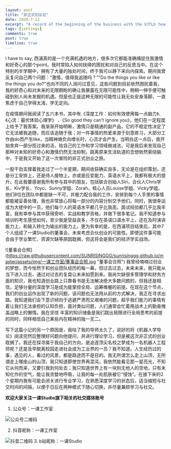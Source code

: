 ```yaml
---
layout: post
title: "非正式创业记"
date: 2020-7-13
excerpt: "A record of the beginning of the business with the XJTLU team. "
tags: [jottings]
comments: true
post: true
timeline: true
---
```



I have to say, 西浦真的是一个充满机遇的地方，很多次它都能准确捕捉住我激情和好奇心的那个point。我时常陷入如何抉择的困扰和对自己的反思当中。在这个特别的半学期中，拥有了大量的独处时间，终于我可以静下来向内探索。期间我曾反复问自己两个问题：“激情，值得我追随吗？”"Do the things you like or like the things you do?"也向不同的人询问过意见，这些问题到目前依然困扰着我，我的好奇心和对未来的无限期盼的确让我暴露在无限可能性中，稍稍一伸手便可触碰到别人尚未发掘的机遇。但是也正是这种无限的可能性让我无处安身落脚，一直焦虑于自己学得太浅，学无定向。

在疫情期间我阅读了五六本书，其中有《深度工作：如何有效使用每一点脑力》、《心流：最优体验心理学》 、《So good they can't ignore you》，他们在一定程度上给予了我答案。我渐渐开始明晰，激情只是精通的副产品，它的不稳定性决定了它无法被我追随，而应该追随于我；对一件事情的热爱来源于刻意练习，大部分工作由do而产生like，当精神熵负向增长时，心流才会产生。当明白这一点后，我开始舍弃一部分揽过来的活，给自己的工作和学习领域做减法，可是我后来发现自己那种对未知的好奇心和激情仍然无法抑制，跳离原来生活轨道的念想依然萦绕脑中，于是我又开始了这一次冒险的非正式创业之旅。

一股干劲支撑着我走过了一个半星期，期间收获确实良多，无论是在组织策划，还是分工安排上，还是待人接物上，亦或是应变能力、英语水平上，我都有极大的提升。在此我要感谢我所有参与其中的朋友，包括联合创始人Siri，合伙人Chris学长、Kiv学长、Yoyo、Sunny学姐、Zorah，核心人员Louise学姐、Vicky学姐，他们8位在团队中都是缺一不可，并极力配合我的工作，安排到每个人手里的事情都能被妥善处理，我也非常放心将每一部分的内容分别交予他们。同时，我很幸运成为大佬中的一员，他们每个人的英语水平都几乎比我高，面试经验都几乎比我丰富，我有幸参与其中获得旁听、实战和教学资格，并做下很多笔记。我不知道参与培训的考生感觉如何，至少我是受益良多，不仅在英语口语水平上，还在及时演讲能力上，和输入转化为输出的能力上。更为有幸的是，在西浦项目结束后，其中7个人组成了一课Studio的董事会，未来考虑合伙创业的可能性。即使这件事可能会由于学业繁忙、资源欠缺等原因耽搁，但这将会是我们的经济学实战场。

![董事会合照] (https://raw.githubusercontent.com/SUNRISINGGG/sunrisinggg.github.io/master/assets/img/一课工作室/董事会合照.jpg "董事会合照")
我曾经喃喃过创业的梦想，而今怅然于和创业团队经历的每一幕，但过去过去，未来未来，我只能从当下进入过去，通过对过去的复盘让未来如愿到来。我尚欠缺很多管理学和财务方面的知识，我也知道创业路上只靠看书是无法解决绝大多数问题的，但我还是相信，足够分量的深度学习是成为能掌控全局、运筹帷幄的前提。在现在这个节点，我们的创业运作出现了新的问题，该问题也无法用从前的方式解决，我正在寻求出路。我知道我们会下意识倾向于逃避严肃而又艰难的问题，超乎我们能力的事情有着让我们无法承担的认知负担，面对类似问题，人们通常会忙着用战术上的勤奋掩盖战略上的懒惰。我在坚信 丰富的知识储备是我们跳出局限进行全局思考的前提的同时，同样相信自己某些内在精神的独一无二。

写下这篇小记的另一个原因是，我咕了我的导师太久了，说好的将《机器人学导论》阅读完然后整理好问题向他提问，并进行理论学习，但是被这次非正式的创业耽搁了。我还在探寻属于我自己的方向，是追逐顶尖名校之梦成为一名机器人工程师呢？还是及早脱离校园走进社会成为工业界的一员？我不知道。人生经历过的事，遇见的人，看过的风景，都是路途而不是目的。我无所谓怎么走上山顶，无所谓走上哪座山的山顶，我只知道即使世界再混沌，我依然能看见那一星亮光，不知它从何而来，又要引我到何处去；我只知道世界上有一块别无他人的空地，只有未知化作的空气，能让我贪婪地呼吸，让我的每一处肌肤被它“侵蚀”。在接下来的2个星期内我有可能会闭关进行专业学习，在熟悉深度学习的状态后，适当缩短与社交时间的间隔，以便于日后在两种模式下随心切换，并尽量兼顾学习与社交。

**欢迎大家关注一课Studio旗下相关的社交媒体账号**

1. 公众号：一课工作室

![公众号二维码](https://raw.githubusercontent.com/SUNRISINGGG/sunrisinggg.github.io/master/assets/img/一课工作室/一课工作室公众号.jpg "公众号二维码")

2. 抖音昵称：一课工作室

![抖音二维码](https://raw.githubusercontent.com/SUNRISINGGG/sunrisinggg.github.io/master/assets/img/一课工作室/一课工作室抖音.jpg "抖音二维码")
3. b站昵称：一课Studio

